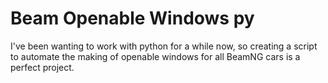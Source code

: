 # Beam Openable Windows py
 
I've been wanting to work with python for a while now, so creating a script to automate the making of openable windows for all BeamNG cars is a perfect project.